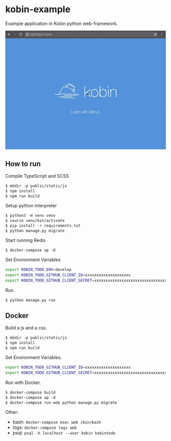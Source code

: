 # kobin-example

Example application in Kobin python web-framework.

![animation](./anim.gif)


## How to run

Compile TypeScript and SCSS

```console
$ mkdir -p public/static/js
$ npm install
$ npm run build
```

Setup python interpreter

```console
$ python3 -m venv venv
$ source venv/bin/activate
$ pip install -r requirements.txt
$ python manage.py migrate
```

Start running Redis

```console
$ docker-compose up -d
```

Set Environment Variables

```sh
export KOBIN_TODO_ENV=develop
export KOBIN_TODO_GITHUB_CLIENT_ID=xxxxxxxxxxxxxxxxxxxx
export KOBIN_TODO_GITHUB_CLIENT_SECRET=xxxxxxxxxxxxxxxxxxxxxxxxxxxxxxxxxxxxxxxx
```

Run

```
$ python manage.py run
```


## Docker

Build a js and a css.

```console
$ mkdir -p public/static/js
$ npm install
$ npm run build
```
Set Environment Variables.

```sh
export KOBIN_TODO_GITHUB_CLIENT_ID=xxxxxxxxxxxxxxxxxxxx
export KOBIN_TODO_GITHUB_CLIENT_SECRET=xxxxxxxxxxxxxxxxxxxxxxxxxxxxxxxxxxxxxxxx
```

Run with Docker.

```console
$ docker-compose build
$ docker-compose up -d
$ docker-compose run web python manage.py migrate
```

Other:

- bash: `docker-compose exec web /bin/bash`
- logs: `docker-compose logs web`
- psql: `psql -h localhost --user kobin kobintodo`
